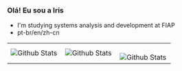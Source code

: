 ### Olá! Eu sou a Iris


-  I'm studying systems analysis and development at FIAP
-  pt-br/en/zh-cn



<table>
  <tr>
    <td>
      <img
        align="left"
        src="https://github-readme-stats.vercel.app/api?username=irissuu&theme=dark&hide_border=false&include_all_commits=true"
        alt="Github Stats"
      />
    </td>
    <td>
      <img
        align="left"
        src="https://github-readme-stats.vercel.app/api/top-langs/?username=irissuu&theme=dark&hide_border=false&include_all_commits=true&count_private=true&layout=compact"
        alt="Github Stats"
      />
    </td>
    <td>
      <br />
      <img
        align="left"
        src="https://github-readme-streak-stats.herokuapp.com/?user=irissuu&theme=dark&hide_border=false"
        alt="Github Stats"
      />
    </td>
  </tr>
</table>
